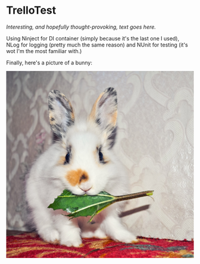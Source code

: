# TrelloTest

*Interesting, and hopefully thought-provoking, text goes here.*

Using Ninject for DI container (simply because it's the last one I used), NLog for logging (pretty much the same reason) and NUnit for testing (it's wot I'm the most familiar with.)

Finally, here's a picture of a bunny:

![A bunny.  YOU decide.](./bunny.jpg)